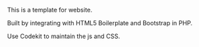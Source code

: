 This is a template for website.

Built by integrating with HTML5 Boilerplate and Bootstrap in PHP.

Use Codekit to maintain the js and CSS.
